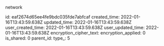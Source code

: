 network

id: eaf2674d65ee4fe9bdc035fde7abfcaf
created_time: 2022-01-16T13:43:59.638Z
updated_time: 2022-01-16T13:43:59.638Z
user_created_time: 2022-01-16T13:43:59.638Z
user_updated_time: 2022-01-16T13:43:59.638Z
encryption_cipher_text: 
encryption_applied: 0
is_shared: 0
parent_id: 
type_: 5